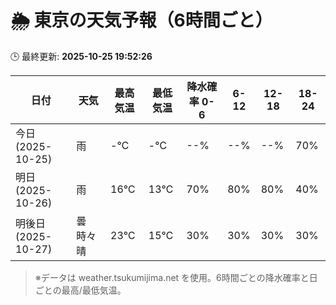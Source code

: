 # 🌦️ 東京の天気予報（6時間ごと）

🕒 最終更新: **2025-10-25 19:52:26**

| 日付 | 天気 | 最高気温 | 最低気温 | 降水確率 0-6 | 6-12 | 12-18 | 18-24 |
|------|------|----------|----------|------------|------|------|------|
| 今日 (2025-10-25) | 雨 | -℃ | -℃ | --% | --% | --% | 70% |
| 明日 (2025-10-26) | 雨 | 16℃ | 13℃ | 70% | 80% | 80% | 40% |
| 明後日 (2025-10-27) | 曇時々晴 | 23℃ | 15℃ | 30% | 30% | 30% | 30% |

> ※データは weather.tsukumijima.net を使用。6時間ごとの降水確率と日ごとの最高/最低気温。